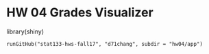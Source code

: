 # HW 04 Grades Visualizer
library(shiny)

```
runGitHub("stat133-hws-fall17", "d71chang", subdir = "hw04/app")
```
